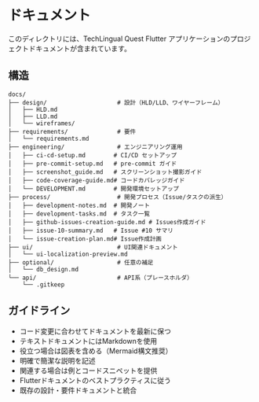 # ドキュメント

このディレクトリには、TechLingual Quest Flutter アプリケーションのプロジェクトドキュメントが含まれています。

## 構造

```
docs/
├── design/                    # 設計（HLD/LLD、ワイヤーフレーム）
│   ├── HLD.md
│   ├── LLD.md
│   └── wireframes/
├── requirements/              # 要件
│   └── requirements.md
├── engineering/               # エンジニアリング運用
│   ├── ci-cd-setup.md        # CI/CD セットアップ
│   ├── pre-commit-setup.md   # pre-commit ガイド
│   ├── screenshot_guide.md   # スクリーンショット撮影ガイド
│   ├── code-coverage-guide.md# コードカバレッジガイド
│   └── DEVELOPMENT.md        # 開発環境セットアップ
├── process/                   # 開発プロセス（Issue/タスクの派生）
│   ├── development-notes.md  # 開発ノート
│   ├── development-tasks.md  # タスク一覧
│   ├── github-issues-creation-guide.md # Issues作成ガイド
│   ├── issue-10-summary.md   # Issue #10 サマリ
│   └── issue-creation-plan.md# Issue作成計画
├── ui/                        # UI関連ドキュメント
│   └── ui-localization-preview.md
├── optional/                  # 任意の補足
│   └── db_design.md
└── api/                       # API系（プレースホルダ）
    └── .gitkeep

```

## ガイドライン

- コード変更に合わせてドキュメントを最新に保つ
- テキストドキュメントにはMarkdownを使用
- 役立つ場合は図表を含める（Mermaid構文推奨）
- 明確で簡潔な説明を記述
- 関連する場合は例とコードスニペットを提供
- Flutterドキュメントのベストプラクティスに従う
- 既存の設計・要件ドキュメントと統合
